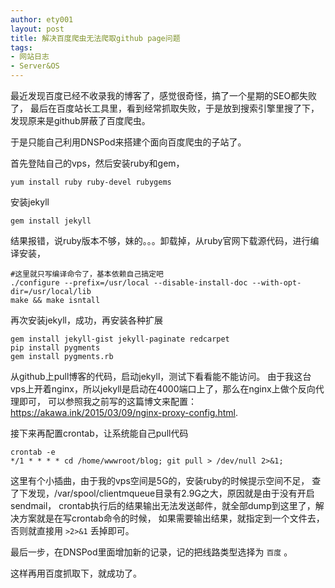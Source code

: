 ```yaml
---
author: ety001
layout: post
title: 解决百度爬虫无法爬取github page问题
tags:
- 网站日志
- Server&OS
---
```

最近发现百度已经不收录我的博客了，感觉很奇怪，搞了一个星期的SEO都失败了，
最后在百度站长工具里，看到经常抓取失败，于是放到搜索引擎里搜了下，发现原来是github屏蔽了百度爬虫。

于是只能自己利用DNSPod来搭建个面向百度爬虫的子站了。

首先登陆自己的vps，然后安装ruby和gem，

```
yum install ruby ruby-devel rubygems
```

安装jekyll

```
gem install jekyll
```

结果报错，说ruby版本不够，妹的。。。卸载掉，从ruby官网下载源代码，进行编译安装，

```
#这里就只写编译命令了，基本依赖自己搞定吧
./configure --prefix=/usr/local --disable-install-doc --with-opt-dir=/usr/local/lib
make && make isntall
```

再次安装jekyll，成功，再安装各种扩展

```
gem install jekyll-gist jekyll-paginate redcarpet
pip install pygments
gem install pygments.rb
```

从github上pull博客的代码，启动jekyll，测试下看看能不能访问。
由于我这台vps上开着nginx，所以jekyll是启动在4000端口上了，那么在nginx上做个反向代理即可，
可以参照我之前写的这篇博文来配置：<https://akawa.ink/2015/03/09/nginx-proxy-config.html>.

接下来再配置crontab，让系统能自己pull代码

```
crontab -e
*/1 * * * * cd /home/wwwroot/blog; git pull > /dev/null 2>&1;
```

  这里有个小插曲，由于我的vps空间是5G的，安装ruby的时候提示空间不足，
  查了下发现，/var/spool/clientmqueue目录有2.9G之大，原因就是由于没有开启sendmail，
  crontab执行后的结果输出无法发送邮件，就全部dump到这里了，解决方案就是在写crontab命令的时候，
  如果需要输出结果，就指定到一个文件去，否则就直接用 `>2>&1` 丢掉即可。

最后一步，在DNSPod里面增加新的记录，记的把线路类型选择为 `百度` 。

这样再用百度抓取下，就成功了。
